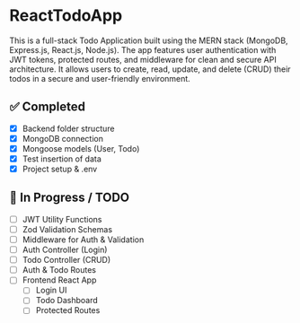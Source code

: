 # ReactTodoApp
This is a full-stack Todo Application built using the MERN stack (MongoDB, Express.js, React.js, Node.js). The app features user authentication with JWT tokens, protected routes, and middleware for clean and secure API architecture. It allows users to create, read, update, and delete (CRUD) their todos in a secure and user-friendly environment.

## ✅ Completed

- [x] Backend folder structure
- [x] MongoDB connection
- [x] Mongoose models (User, Todo)
- [x] Test insertion of data
- [x] Project setup & .env

## 🔧 In Progress / TODO

- [ ] JWT Utility Functions
- [ ] Zod Validation Schemas
- [ ] Middleware for Auth & Validation
- [ ] Auth Controller (Login)
- [ ] Todo Controller (CRUD)
- [ ] Auth & Todo Routes
- [ ] Frontend React App
    - [ ] Login UI
    - [ ] Todo Dashboard
    - [ ] Protected Routes
